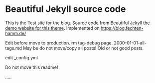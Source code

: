 # Beautiful Jekyll source code

This is the Test site for the blog. Source code from Beautiful Jekyll [the demo website for this theme](http://deanattali.com/beautiful-jekyll). Implemented on https://blog.fechten-hamm.de/

Edit before move to production.
rm tag-debug page. 2000-01-01-all-tags.md
May be do not move/copy all posts! Old or not good posts.

edit _config.yml

Do not move this readme!

.....

